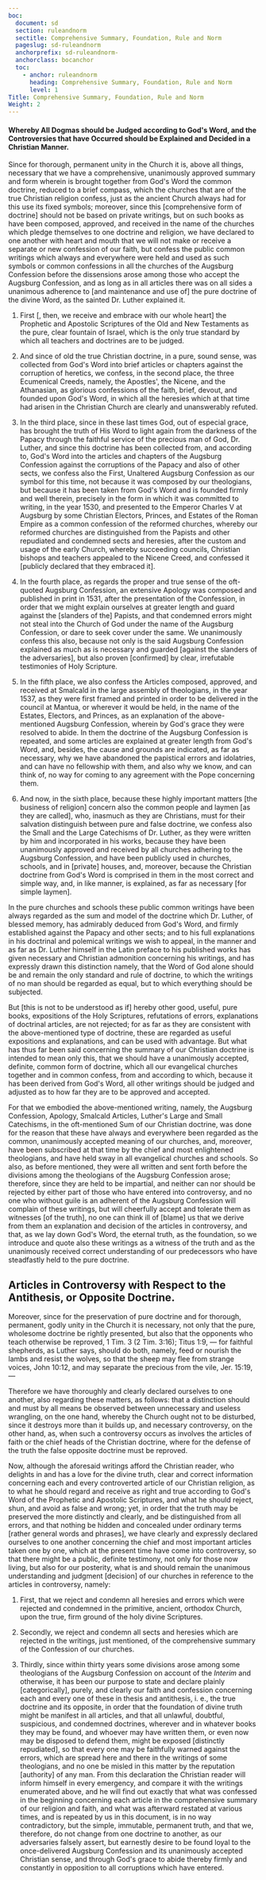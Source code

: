 ```yaml
---
boc:
  document: sd
  section: ruleandnorm
  sectitle: Comprehensive Summary, Foundation, Rule and Norm
  pageslug: sd-ruleandnorm
  anchorprefix: sd-ruleandnorm-
  anchorclass: bocanchor
  toc:
    - anchor: ruleandnorm
      heading: Comprehensive Summary, Foundation, Rule and Norm
      level: 1
Title: Comprehensive Summary, Foundation, Rule and Norm
Weight: 2
---
```


#### Whereby All Dogmas should be Judged according to God's Word, and the Controversies that have Occurred should be Explained and Decided in a Christian Manner.

  Since for thorough, permanent unity in the Church it is, above all things, necessary that we have a comprehensive, unanimously approved summary and form wherein is brought together from God's Word the common doctrine, reduced to a brief compass, which the churches that are of the true Christian religion confess, just as the ancient Church always had for this use its fixed symbols;   moreover, since this [comprehensive form of doctrine] should not be based on private writings, but on such books as have been composed, approved, and received in the name of the churches which pledge themselves to one doctrine and religion, we have declared to one another with heart and mouth that we will not make or receive a separate or new confession of our faith, but confess the public common writings which always and everywhere were held and used as such symbols or common confessions in all the churches of the Augsburg Confession before the dissensions arose among those who accept the Augsburg Confession, and as long as in all articles there was on all sides a unanimous adherence to [and maintenance and use of] the pure doctrine of the divine Word, as the sainted Dr. Luther explained it.

  1. First [, then, we receive and embrace with our whole heart] the Prophetic and Apostolic Scriptures of the Old and New Testaments as the pure, clear fountain of Israel, which is the only true standard by which all teachers and doctrines are to be judged.

  2. And since of old the true Christian doctrine, in a pure, sound sense, was collected from God's Word into brief articles or chapters against the corruption of heretics, we confess, in the second place, the three Ecumenical Creeds, namely, the Apostles', the Nicene, and the Athanasian, as glorious confessions of the faith, brief, devout, and founded upon God's Word, in which all the heresies which at that time had arisen in the Christian Church are clearly and unanswerably refuted.

  3. In the third place, since in these last times God, out of especial grace, has brought the truth of His Word to light again from the darkness of the Papacy through the faithful service of the precious man of God, Dr. Luther, and since this doctrine has been collected from, and according to, God's Word into the articles and chapters of the Augsburg Confession against the corruptions of the Papacy and also of other sects, we confess also the First, Unaltered Augsburg Confession as our symbol for this time, not because it was composed by our theologians, but because it has been taken from God's Word and is founded firmly and well therein, precisely in the form in which it was committed to writing, in the year 1530, and presented to the Emperor Charles V at Augsburg by some Christian Electors, Princes, and Estates of the Roman Empire as a common confession of the reformed churches, whereby our reformed churches are distinguished from the Papists and other repudiated and condemned sects and heresies, after the custom and usage of the early Church, whereby succeeding councils, Christian bishops and teachers appealed to the Nicene Creed, and confessed it [publicly declared that they embraced it].

  4. In the fourth place, as regards the proper and true sense of the oft-quoted Augsburg Confession, an extensive Apology was composed and published in print in 1531, after the presentation of the Confession, in order that we might explain ourselves at greater length and guard against the [slanders of the] Papists, and that condemned errors might not steal into the Church of God under the name of the Augsburg Confession, or dare to seek cover under the same. We unanimously confess this also, because not only is the said Augsburg Confession explained as much as is necessary and guarded [against the slanders of the adversaries], but also proven [confirmed] by clear, irrefutable testimonies of Holy Scripture.

  5. In the fifth place, we also confess the Articles composed, approved, and received at Smalcald in the large assembly of theologians, in the year 1537, as they were first framed and printed in order to be delivered in the council at Mantua, or wherever it would be held, in the name of the Estates, Electors, and Princes, as an explanation of the above-mentioned Augsburg Confession, wherein by God's grace they were resolved to abide. In them the doctrine of the Augsburg Confession is repeated, and some articles are explained at greater length from God's Word, and, besides, the cause and grounds are indicated, as far as necessary, why we have abandoned the papistical errors and idolatries, and can have no fellowship with them, and also why we know, and can think of, no way for coming to any agreement with the Pope concerning them.

  6. And now, in the sixth place, because these highly important matters [the business of religion] concern also the common people and laymen [as they are called], who, inasmuch as they are Christians, must for their salvation distinguish between pure and false doctrine, we confess also the Small and the Large Catechisms of Dr. Luther, as they were written by him and incorporated in his works, because they have been unanimously approved and received by all churches adhering to the Augsburg Confession, and have been publicly used in churches, schools, and in [private] houses, and, moreover, because the Christian doctrine from God's Word is comprised in them in the most correct and simple way, and, in like manner, is explained, as far as necessary [for simple laymen].

  In the pure churches and schools these public common writings have been always regarded as the sum and model of the doctrine which Dr. Luther, of blessed memory, has admirably deduced from God's Word, and firmly established against the Papacy and other sects; and to his full explanations in his doctrinal and polemical writings we wish to appeal, in the manner and as far as Dr. Luther himself in the Latin preface to his published works has given necessary and Christian admonition concerning his writings, and has expressly drawn this distinction namely, that the Word of God alone should be and remain the only standard and rule of doctrine, to which the writings of no man should be regarded as equal, but to which everything should be subjected.

  But [this is not to be understood as if] hereby other good, useful, pure books, expositions of the Holy Scriptures, refutations of errors, explanations of doctrinal articles, are not rejected; for as far as they are consistent with the above-mentioned type of doctrine, these are regarded as useful expositions and explanations, and can be used with advantage. But what has thus far been said concerning the summary of our Christian doctrine is intended to mean only this, that we should have a unanimously accepted, definite, common form of doctrine, which all our evangelical churches together and in common confess, from and according to which, because it has been derived from God's Word, all other writings should be judged and adjusted as to how far they are to be approved and accepted.

  For that we embodied the above-mentioned writing, namely, the Augsburg Confession, Apology, Smalcald Articles, Luther's Large and Small Catechisms, in the oft-mentioned Sum of our Christian doctrine, was done for the reason that these have always and everywhere been regarded as the common, unanimously accepted meaning of our churches, and, moreover, have been subscribed at that time by the chief and most enlightened theologians, and have held sway in all evangelical churches and schools.   So also, as before mentioned, they were all written and sent forth before the divisions among the theologians of the Augsburg Confession arose; therefore, since they are held to be impartial, and neither can nor should be rejected by either part of those who have entered into controversy, and no one who without guile is an adherent of the Augsburg Confession will complain of these writings, but will cheerfully accept and tolerate them as witnesses [of the truth], no one can think ill of [blame] us that we derive from them an explanation and decision of the articles in controversy,   and that, as we lay down God's Word, the eternal truth, as the foundation, so we introduce and quote also these writings as a witness of the truth and as the unanimously received correct understanding of our predecessors who have steadfastly held to the pure doctrine.

## Articles in Controversy  with Respect to the Antithesis, or Opposite Doctrine.

  Moreover, since for the preservation of pure doctrine and for thorough, permanent, godly unity in the Church it is necessary, not only that the pure, wholesome doctrine be rightly presented, but also that the opponents who teach otherwise be reproved, 1 Tim. 3 (2 Tim. 3:16); Titus 1:9, — for faithful shepherds, as Luther says, should do both, namely, feed or nourish the lambs and resist the wolves, so that the sheep may flee from strange voices, John 10:12, and may separate the precious from the vile, Jer. 15:19, —

  Therefore we have thoroughly and clearly declared ourselves to one another, also regarding these matters, as follows: that a distinction should and must by all means be observed between unnecessary and useless wrangling, on the one hand, whereby the Church ought not to be disturbed, since it destroys more than it builds up, and necessary controversy, on the other hand, as, when such a controversy occurs as involves the articles of faith or the chief heads of the Christian doctrine, where for the defense of the truth the false opposite doctrine must be reproved.

  Now, although the aforesaid writings afford the Christian reader, who delights in and has a love for the divine truth, clear and correct information concerning each and every controverted article of our Christian religion, as to what he should regard and receive as right and true according to God's Word of the Prophetic and Apostolic Scriptures, and what he should reject, shun, and avoid as false and wrong; yet, in order that the truth may be preserved the more distinctly and clearly, and be distinguished from all errors, and that nothing be hidden and concealed under ordinary terms [rather general words and phrases], we have clearly and expressly declared ourselves to one another concerning the chief and most important articles taken one by one, which at the present time have come into controversy, so that there might be a public, definite testimony, not only for those now living, but also for our posterity, what is and should remain the unanimous understanding and judgment [decision] of our churches in reference to the articles in controversy, namely:

  1. First, that we reject and condemn all heresies and errors which were rejected and condemned in the primitive, ancient, orthodox Church, upon the true, firm ground of the holy divine Scriptures.

  2. Secondly, we reject and condemn all sects and heresies which are rejected in the writings, just mentioned, of the comprehensive summary of the Confession of our churches.

  3. Thirdly, since within thirty years some divisions arose among some theologians of the Augsburg Confession on account of the _Interim_ and otherwise, it has been our purpose to state and declare plainly [categorically], purely, and clearly our faith and confession concerning each and every one of these in thesis and antithesis, i. e., the true doctrine and its opposite, in order that the foundation of divine truth might be manifest in all articles, and that all unlawful, doubtful, suspicious, and condemned doctrines, wherever and in whatever books they may be found, and whoever may have written them, or even now may be disposed to defend them, might be exposed [distinctly repudiated],   so that every one may be faithfully warned against the errors, which are spread here and there in the writings of some theologians, and no one be misled in this matter by the reputation [authority] of any man. From this declaration the Christian reader will inform himself in every emergency, and compare it with the writings enumerated above, and he will find out exactly that what was confessed in the beginning concerning each article in the comprehensive summary of our religion and faith, and what was afterward restated at various times, and is repeated by us in this document, is in no way contradictory, but the simple, immutable, permanent truth, and that we, therefore, do not change from one doctrine to another, as our adversaries falsely assert, but earnestly desire to be found loyal to the once-delivered Augsburg Confession and its unanimously accepted Christian sense, and through God's grace to abide thereby firmly and constantly in opposition to all corruptions which have entered.


&nbsp;

&nbsp;
